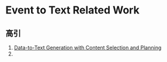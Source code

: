 # Event to Text Related Work

## 高引
1. [Data-to-Text Generation with Content Selection and Planning](https://ojs.aaai.org/index.php/AAAI/article/view/4668)
2. 
